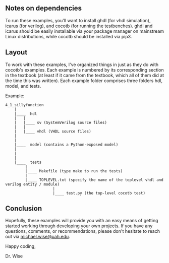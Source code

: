 ## Notes on dependencies

To run these examples, you'll want to install ghdl (for vhdl simulation), icarus (for verilog), 
and cocotb (for running the testbenches). ghdl and icarus should be easily installable via your
package manager on mainstream Linux distributions, while cocotb should be installed via pip3.

## Layout

To work with these examples, I've organized things in just as they do with cocotb's examples.
Each example is numbered by its corresponding section in the textbook (at least if it came 
from the textbook, which all of them did at the time this was written). Each example folder
comprises three folders hdl, model, and tests.

Example:

	4_1_sillyfunction
		|
		|____  hdl 
		|	|
		|	|____ sv (SystemVerilog source files)
		|	|
		|	|____ vhdl (VHDL source files)
		|
		|
		|____  model (contains a Python-exposed model)
		|
		|
		|
		|____  tests
			 |
			 |____ Makefile (type make to run the tests)
			 |
			 |____ TOPLEVEL.txt (specify the name of the toplevel vhdl and verilog entity / module)
                         |
                         |____ test.py (the top-level cocotb test)

## Conclusion

Hopefully, these examples will provide you with an easy means of getting started working 
through developing your own projects. If you have any questions, comments, or recommendations,
please don't hesitate to reach out via michael.wise@uah.edu.

Happy coding,

Dr. Wise
